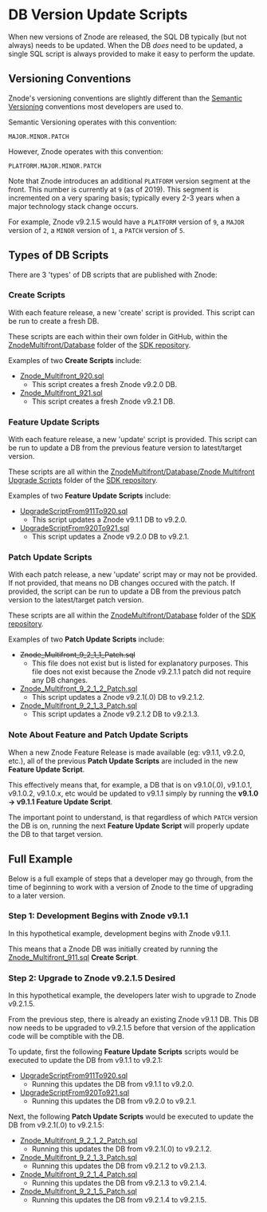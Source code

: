 # DB Version Update Scripts

When new versions of Znode are released, the SQL DB typically (but not always) needs to be updated. When the DB *does* need to be updated, a single SQL script is always provided to make it easy to perform the update.

## Versioning Conventions

Znode's versioning conventions are slightly different than the [Semantic Versioning](https://semver.org/) conventions most developers are used to.

Semantic Versioning operates with this convention:

```
MAJOR.MINOR.PATCH
```

However, Znode operates with this convention:

```
PLATFORM.MAJOR.MINOR.PATCH
```

Note that Znode introduces an additional `PLATFORM` version segment at the front. This number is currently at `9` (as of 2019). This segment is incremented on a very sparing basis; typically every 2-3 years when a major technology stack change occurs.

For example, Znode v9.2.1.5 would have a `PLATFORM` version of `9`, a `MAJOR` version of `2`, a `MINOR` version of `1`, a `PATCH` version of `5`.

## Types of DB Scripts

There are 3 'types' of DB scripts that are published with Znode:

### Create Scripts

With each feature release, a new 'create' script is provided. This script can be run to create a fresh DB.

These scripts are each within their own folder in GitHub, within the [ZnodeMultifront/Database](https://github.com/amlacommerce/znode/tree/master/ZnodeMultifront/Database) folder of the [SDK repository](https://github.com/amlacommerce/znode).

Examples of two **Create Scripts** include:

* [Znode_Multifront_920.sql](https://github.com/amlacommerce/znode/blob/master/ZnodeMultifront/Database/Znode%20Multifront%209.2.0%20Database%20Script%20(for%20fresh%20installation)/Znode_Multifront_920.sql)
  * This script creates a fresh Znode v9.2.0 DB.
* [Znode_Multifront_921.sql](https://github.com/amlacommerce/znode/blob/master/ZnodeMultifront/Database/Znode%20Multifront%209.2.1%20Database%20Script%20(for%20fresh%20installation)/Znode_Multifront_921.sql)
  * This script creates a fresh Znode v9.2.1 DB.

### Feature Update Scripts

With each feature release, a new 'update' script is provided. This script can be run to update a DB from the previous feature version to latest/target version.

These scripts are all within the [ZnodeMultifront/Database/Znode Multifront Upgrade Scripts](https://github.com/amlacommerce/znode/tree/master/ZnodeMultifront/Database/Znode%20Multifront%20Upgrade%20Scripts) folder of the [SDK repository](https://github.com/amlacommerce/znode).

Examples of two **Feature Update Scripts** include:

* [UpgradeScriptFrom911To920.sql](https://github.com/amlacommerce/znode/blob/master/ZnodeMultifront/Database/Znode%20Multifront%20Upgrade%20Scripts/UpgradeScriptFrom911To920.sql)
  * This script updates a Znode v9.1.1 DB to v9.2.0.
* [UpgradeScriptFrom920To921.sql](https://github.com/amlacommerce/znode/blob/master/ZnodeMultifront/Database/Znode%20Multifront%20Upgrade%20Scripts/UpgradeScriptFrom920To921.sql)
  * This script updates a Znode v9.2.0 DB to v9.2.1.

### Patch Update Scripts

With each patch release, a new 'update' script may or may not be provided. If not provided, that means no DB changes occured with the patch. If provided, the script can be run to update a DB from the previous patch version to the latest/target patch version.

These scripts are all within the [ZnodeMultifront/Database](https://github.com/amlacommerce/znode/tree/master/ZnodeMultifront/Database) folder of the [SDK repository](https://github.com/amlacommerce/znode).

Examples of two **Patch Update Scripts** include:

* ~~Znode_Multifront_9_2_1_1_Patch.sql~~
  * This file does not exist but is listed for explanatory purposes. This file does not exist because the Znode v9.2.1.1 patch did not require any DB changes.
* [Znode_Multifront_9_2_1_2_Patch.sql](https://github.com/amlacommerce/znode/blob/v9.2.1.5/ZnodeMultifront/Database/Znode_Multifront_9_2_1_2_Patch.sql)
  * This script updates a Znode v9.2.1(.0) DB to v9.2.1.2.
* [Znode_Multifront_9_2_1_3_Patch.sql](https://github.com/amlacommerce/znode/blob/v9.2.1.5/ZnodeMultifront/Database/Znode_Multifront_9_2_1_3_Patch.sql)
  * This script updates a Znode v9.2.1.2 DB to v9.2.1.3.

### Note About **Feature** and **Patch** Update Scripts

When a new Znode Feature Release is made available (eg: v9.1.1, v9.2.0, etc.), all of the previous **Patch Update Scripts** are included in the new **Feature Update Script**.

This effectively means that, for example, a DB that is on v9.1.0(.0), v9.1.0.1, v9.1.0.2, v9.1.0.x, etc would be updated to v9.1.1 simply by running the **v9.1.0 -> v9.1.1 Feature Update Script**.

The important point to understand, is that regardless of which `PATCH` version the DB is on, running the next **Feature Update Script** will properly update the DB to that target version.

## Full Example

Below is a full example of steps that a developer may go through, from the time of beginning to work with a version of Znode to the time of upgrading to a later version.

### Step 1: Development Begins with Znode v9.1.1

In this hypothetical example, development begins with Znode v9.1.1.

This means that a Znode DB was initially created by running the [Znode_Multifront_911.sql](https://github.com/amlacommerce/znode/blob/v9.1.1/ZnodeMultifront/Database/Znode%20Multifront%209.1.1%20Database%20Script%20(for%20fresh%20installation)/Znode_Multifront_911.sql) **Create Script**.

### Step 2: Upgrade to Znode v9.2.1.5 Desired

In this hypothetical example, the developers later wish to upgrade to Znode v9.2.1.5.

From the previous step, there is already an existing Znode v9.1.1 DB. This DB now needs to be upgraded to v9.2.1.5 before that version of the application code will be comptible with the DB.

To update, first the following **Feature Update Scripts** scripts would be executed to update the DB from v9.1.1 to v9.2.1:

* [UpgradeScriptFrom911To920.sql](https://github.com/amlacommerce/znode/blob/master/ZnodeMultifront/Database/Znode%20Multifront%20Upgrade%20Scripts/UpgradeScriptFrom911To920.sql)
  * Running this updates the DB from v9.1.1 to v9.2.0.
* [UpgradeScriptFrom920To921.sql](https://github.com/amlacommerce/znode/blob/master/ZnodeMultifront/Database/Znode%20Multifront%20Upgrade%20Scripts/UpgradeScriptFrom920To921.sql)
  * Running this updates the DB from v9.2.0 to v9.2.1.

Next, the following **Patch Update Scripts** would be executed to update the DB from v9.2.1(.0) to v9.2.1.5:

* [Znode_Multifront_9_2_1_2_Patch.sql](https://github.com/amlacommerce/znode/blob/v9.2.1.5/ZnodeMultifront/Database/Znode_Multifront_9_2_1_2_Patch.sql)
  * Running this updates the DB from v9.2.1(.0) to v9.2.1.2.
* [Znode_Multifront_9_2_1_3_Patch.sql](https://github.com/amlacommerce/znode/blob/v9.2.1.5/ZnodeMultifront/Database/Znode_Multifront_9_2_1_3_Patch.sql)
  * Running this updates the DB from v9.2.1.2 to v9.2.1.3.
* [Znode_Multifront_9_2_1_4_Patch.sql](https://github.com/amlacommerce/znode/blob/v9.2.1.5/ZnodeMultifront/Database/Znode_Multifront_9_2_1_4_Patch.sql)
  * Running this updates the DB from v9.2.1.3 to v9.2.1.4.
* [Znode_Multifront_9_2_1_5_Patch.sql](https://github.com/amlacommerce/znode/blob/v9.2.1.5/ZnodeMultifront/Database/Znode_Multifront_9_2_1_5_Patch.sql)
  * Running this updates the DB from v9.2.1.4 to v9.2.1.5.